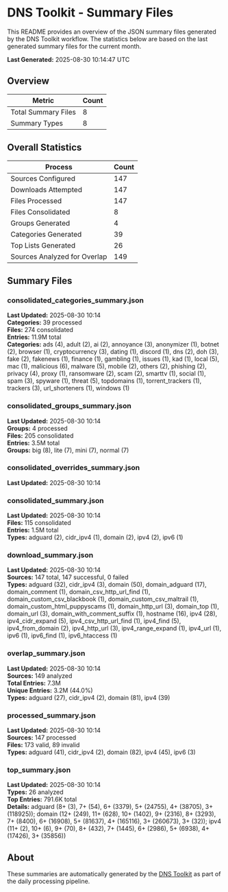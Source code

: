 # DNS Toolkit - Summary Files

This README provides an overview of the JSON summary files generated by the DNS Toolkit workflow. The statistics below are based on the last generated summary files for the current month.

**Last Generated:** 2025-08-30 10:14:47 UTC

## Overview

| Metric | Count |
|--------|-------|
| Total Summary Files | 8 |
| Summary Types | 8 |

## Overall Statistics

| Process | Count |
|---------|-------|
| Sources Configured | 147 |
| Downloads Attempted | 147 |
| Files Processed | 147 |
| Files Consolidated | 8 |
| Groups Generated | 4 |
| Categories Generated | 39 |
| Top Lists Generated | 26 |
| Sources Analyzed for Overlap | 149 |

## Summary Files

### consolidated_categories_summary.json
**Last Updated:** 2025-08-30 10:14  
**Categories:** 39 processed  
**Files:** 274 consolidated  
**Entries:** 11.9M total  
**Categories:** ads (4), adult (2), ai (2), annoyance (3), anonymizer (1), botnet (2), browser (1), cryptocurrency (3), dating (1), discord (1), dns (2), doh (3), fake (2), fakenews (1), finance (1), gambling (1), issues (1), kad (1), local (5), mac (1), malicious (6), malware (5), mobile (2), others (2), phishing (2), privacy (4), proxy (1), ransomware (2), scam (2), smarttv (1), social (1), spam (3), spyware (1), threat (5), topdomains (1), torrent_trackers (1), trackers (3), url_shorteners (1), windows (1)  

### consolidated_groups_summary.json
**Last Updated:** 2025-08-30 10:14  
**Groups:** 4 processed  
**Files:** 205 consolidated  
**Entries:** 3.5M total  
**Groups:** big (8), lite (7), mini (7), normal (7)  

### consolidated_overrides_summary.json
**Last Updated:** 2025-08-30 10:14  

### consolidated_summary.json
**Last Updated:** 2025-08-30 10:14  
**Files:** 115 consolidated  
**Entries:** 1.5M total  
**Types:** adguard (2), cidr_ipv4 (1), domain (2), ipv4 (2), ipv6 (1)  

### download_summary.json
**Last Updated:** 2025-08-30 10:14  
**Sources:** 147 total, 147 successful, 0 failed  
**Types:** adguard (32), cidr_ipv4 (3), domain (50), domain_adguard (17), domain_comment (1), domain_csv_http_url_find (1), domain_custom_csv_blackbook (1), domain_custom_csv_maltrail (1), domain_custom_html_puppyscams (1), domain_http_url (3), domain_top (1), domain_url (3), domain_with_comment_suffix (1), hostname (16), ipv4 (28), ipv4_cidr_expand (5), ipv4_csv_http_url_find (1), ipv4_find (5), ipv4_from_domain (2), ipv4_http_url (3), ipv4_range_expand (1), ipv4_url (1), ipv6 (1), ipv6_find (1), ipv6_htaccess (1)  

### overlap_summary.json
**Last Updated:** 2025-08-30 10:14  
**Sources:** 149 analyzed  
**Total Entries:** 7.3M  
**Unique Entries:** 3.2M (44.0%)  
**Types:** adguard (27), cidr_ipv4 (2), domain (81), ipv4 (39)  

### processed_summary.json
**Last Updated:** 2025-08-30 10:14  
**Sources:** 147 processed  
**Files:** 173 valid, 89 invalid  
**Types:** adguard (41), cidr_ipv4 (2), domain (82), ipv4 (45), ipv6 (3)  

### top_summary.json
**Last Updated:** 2025-08-30 10:14  
**Types:** 26 analyzed  
**Top Entries:** 791.6K total  
**Details:** adguard (8+ (3), 7+ (54), 6+ (3379), 5+ (24755), 4+ (38705), 3+ (118925)); domain (12+ (249), 11+ (628), 10+ (1402), 9+ (2316), 8+ (3293), 7+ (8400), 6+ (16908), 5+ (81637), 4+ (165116), 3+ (260673), 3+ (32)); ipv4 (11+ (2), 10+ (6), 9+ (70), 8+ (432), 7+ (1445), 6+ (2986), 5+ (6938), 4+ (17426), 3+ (35856))  

## About

These summaries are automatically generated by the [DNS Toolkit](https://github.com/phani-kb/dns-toolkit) as part of the daily processing pipeline.

